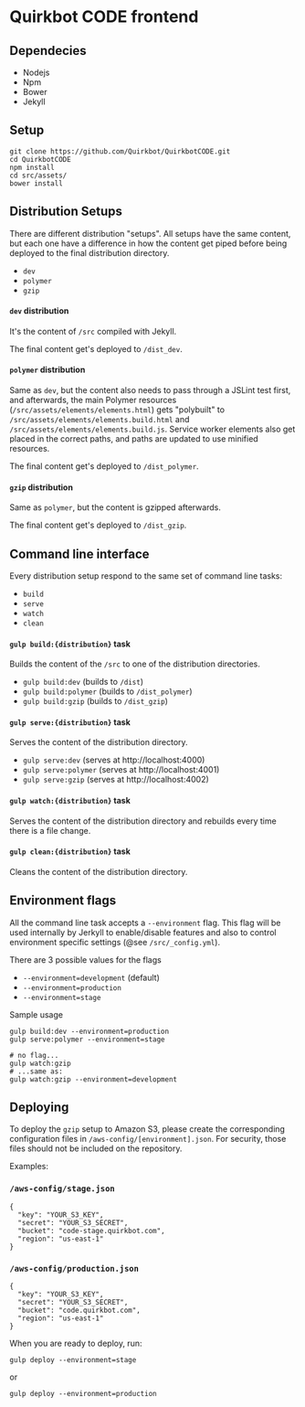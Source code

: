 # Quirkbot CODE frontend

## Dependecies
- Nodejs
- Npm
- Bower
- Jekyll

## Setup
```
git clone https://github.com/Quirkbot/QuirkbotCODE.git
cd QuirkbotCODE
npm install
cd src/assets/
bower install
```
## Distribution Setups
There are different distribution "setups". All setups have the same content, but each one have a difference in how the content get piped before being deployed to the final distribution directory.
- `dev`
- `polymer`
- `gzip`

#### `dev` distribution
It's the content of `/src` compiled with Jekyll.

The final content get's deployed to `/dist_dev`.

#### `polymer` distribution
Same as `dev`, but the content also needs to pass through a JSLint test first, and afterwards, the main Polymer resources (`/src/assets/elements/elements.html`) gets "polybuilt" to `/src/assets/elements/elements.build.html` and `/src/assets/elements/elements.build.js`. Service worker elements also get placed in the correct paths, and paths are updated to use minified resources.

The final content get's deployed to `/dist_polymer`.

#### `gzip` distribution
Same as `polymer`, but the content is gzipped afterwards.

The final content get's deployed to `/dist_gzip`.

## Command line interface
Every distribution setup respond to the same set of command line tasks:
- `build`
- `serve`
- `watch`
- `clean`

#### `gulp build:{distribution}` task
Builds the content of the `/src` to one of the distribution directories.
- `gulp build:dev` (builds to `/dist`)
- `gulp build:polymer` (builds to `/dist_polymer`)
- `gulp build:gzip` (builds to `/dist_gzip`)

#### `gulp serve:{distribution}` task
Serves the content of the distribution directory.
- `gulp serve:dev` (serves at http://localhost:4000)
- `gulp serve:polymer` (serves at http://localhost:4001)
- `gulp serve:gzip` (serves at http://localhost:4002)

#### `gulp watch:{distribution}` task
Serves the content of the distribution directory and rebuilds every time there is a file change.

#### `gulp clean:{distribution}` task
Cleans the content of the distribution directory.

## Environment flags
All the command line task accepts a `--environment` flag. This flag will be used internally by Jerkyll to enable/disable features and also to control environment specific settings (@see `/src/_config.yml`).

There are 3 possible values for the flags
- `--environment=development` (default)
- `--environment=production`
- `--environment=stage`

Sample usage
```
gulp build:dev --environment=production
gulp serve:polymer --environment=stage

# no flag...
gulp watch:gzip
# ...same as:
gulp watch:gzip --environment=development
```
## Deploying
To deploy the `gzip` setup to Amazon S3, please create the corresponding configuration
files in `/aws-config/[environment].json`.
For security, those files should not be included on the repository.

Examples:

### `/aws-config/stage.json`

```
{
  "key": "YOUR_S3_KEY",
  "secret": "YOUR_S3_SECRET",
  "bucket": "code-stage.quirkbot.com",
  "region": "us-east-1"
}

```
### `/aws-config/production.json`

```
{
  "key": "YOUR_S3_KEY",
  "secret": "YOUR_S3_SECRET",
  "bucket": "code.quirkbot.com",
  "region": "us-east-1"
}

```

When you are ready to deploy, run:
```
gulp deploy --environment=stage
```
or
```
gulp deploy --environment=production
```
